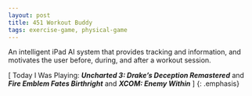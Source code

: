 ```yaml
---
layout: post
title: 451 Workout Buddy
tags: exercise-game, physical-game
---
```

An intelligent iPad AI system that provides tracking and information, and motivates the user before, during, and after a workout session.

[ Today I Was Playing: ***Uncharted 3: Drake’s Deception Remastered*** and ***Fire Emblem Fates Birthright*** and ***XCOM: Enemy Within*** ]
{: .emphasis}
